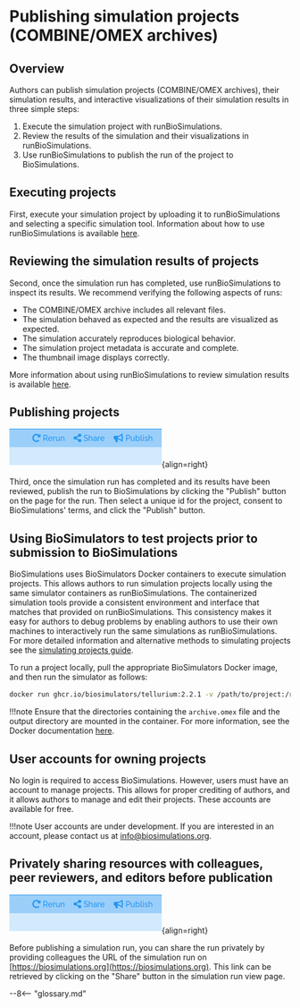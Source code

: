 # Publishing simulation projects (COMBINE/OMEX archives)

## Overview

Authors can publish simulation projects (COMBINE/OMEX archives), their simulation results, and interactive visualizations of their simulation results in three simple steps:

1. Execute the simulation project with runBioSimulations.
2. Review the results of the simulation and their visualizations in runBioSimulations.
3. Use runBioSimulations to publish the run of the project to BioSimulations.

## Executing projects
First, execute your simulation project by uploading it to runBioSimulations and selecting a specific simulation tool. Information about how to use runBioSimulations is available [here](./simulating-projects.md).

## Reviewing the simulation results of projects
Second, once the simulation run has completed, use runBioSimulations to inspect its results. We recommend verifying the following aspects of runs: 

* The COMBINE/OMEX archive includes all relevant files. 
* The simulation behaved as expected and the results are visualized as expected.
* The simulation accurately reproduces biological behavior.
* The simulation project metadata is accurate and complete.
* The thumbnail image displays correctly.

More information about using runBioSimulations to review simulation results is available [here](./viewing-projects.md#visualizations).

## Publishing projects

![share-button](./images/share.png){align=right}

Third, once the simulation run has completed and its results have been reviewed, publish the run to BioSimulations by clicking the "Publish" button on the page for the run. Then select a unique id for the project, consent to BioSimulations' terms, and click the "Publish" button.

## Using BioSimulators to test projects prior to submission to BioSimulations

BioSimulations uses BioSimulators Docker containers to execute simulation projects. This allows authors to run simulation projects locally using the same simulator containers as runBioSimulations. The containerized simulation tools provide a consistent environment and interface that matches that provided on runBioSimulations. This consistency makes it easy for authors to debug problems by enabling authors to use their own machines to interactively run the same simulations as runBioSimulations. For more detailed information and alternative methods to simulating projects see the [simulating projects guide](./simulating-projects.md).

To run a project locally, pull the appropriate BioSimulators Docker image, and then run the simulator as follows:

```bash
docker run ghcr.io/biosimulators/tellurium:2.2.1 -v /path/to/project:/root -v /path/to/output:/root/out -i archive.omex -o /root/out
```

!!!note
    Ensure that the directories containing the `archive.omex` file and the output directory are mounted in the container. For more information, see the Docker documentation [here](https://docs.docker.com/storage/bind-mounts/).

## User accounts for owning projects

No login is required to access BioSimulations. However, users must have an account to manage projects. This allows for proper crediting of authors, and it allows authors to manage and edit their projects. These accounts are available for free.

!!!note
    User accounts are under development. If you are interested in an account, please contact us at info@biosimulations.org.

## Privately sharing resources with colleagues, peer reviewers, and editors before publication

![share-button](./images/share.png){align=right}

Before publishing a simulation run, you can share the run privately by providing colleagues the URL of the simulation run on [https://biosimulations.org](https://biosimulations.org). This link can be retrieved by clicking on the "Share" button in the simulation run view page.


--8<-- "glossary.md"
